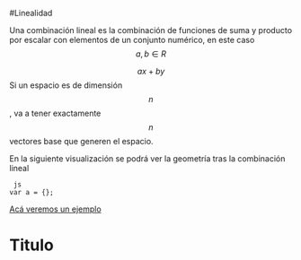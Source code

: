 #Linealidad

Una combinación lineal es la combinación de funciones de suma y producto por escalar con elementos de un conjunto numérico, en este caso $$a,b \in R$$

$$ax+by$$ 
Si un espacio es de dimensión $$n$$, va a tener exactamente $$n$$ vectores base que generen el espacio.

En la siguiente visualización se podrá ver la geometría tras la combinación lineal

     js
    var a = {};

[Acá veremos un ejemplo](http://bl.ocks.org/mbostock/raw/3892919/)

<h1>Titulo</h1>
<div id="animation1" style="color(#00ff44)">
